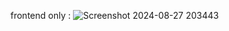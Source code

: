 frontend only :
![Screenshot 2024-08-27 203443](https://github.com/user-attachments/assets/62ac0482-5ce3-41e4-9c54-700c69c3aa91)
